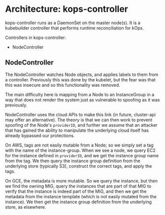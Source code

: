 # Architecture: kops-controller

kops-controller runs as a DaemonSet on the master node(s). It is a kubebuilder
controller that performs runtime reconciliation for kOps.

Controllers in kops-controller:

* NodeController


## NodeController

The NodeController watches Node objects, and applies labels to them from a
controller.  Previously this was done by the kubelet, but the fear was that this
was insecure and so this functionality was removed.

The main difficulty here is mapping from a Node to an InstanceGroup in a way
that does not render the system just as vulnerable to spoofing as it was
previously.

NodeController uses the cloud APIs to make this link (in future, cluster-api may
offer an alternative).  The theory is that we can then work to prevent spoofing
of the Node's `providerID`, and further we assume that an attacker that has
gained the ability to manipulate the underlying cloud itself has already
bypassed our protections.

On AWS, tags are not easily mutable from a Node; so we simply set a tag
with the name of the instance-group.  When we see a node, we query EC2 for the
instance defined in `providerID`, and we get the instance group name from the
tag.  We then query the instance group definition from the underlying store
(typically S3), construct the correct tags, and apply the tags.

On GCE, the metadata is more mutable.  So we query the instance, but then we
find the owning MIG, query the instances that are part of that MIG to verify
that the instance is indeed part of the MIG, and then we get the metadata from
the instance template (which is not easily mutated from the instance).  We then
get the instance group definition from the underlying store, as elsewhere.

